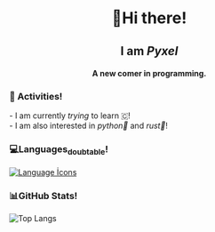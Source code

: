 <h1 align="center">👋Hi there!</h1>
<h2 align="center">I am <em>Pyxel</em></h2>
<h4 align="center">A new comer in programming.</h4>  

<h3>🌱 Activities!</h3>
- I am currently <em>trying</em> to learn 🇨!<br> 
- I am also interested in <em>python🐍</em> and <em>rust🦀</em>!

<h3>💻Languages<sub>doubtable</sub>!</h3>

[![Language İcons](https://skillicons.dev/icons?i=java,py)](https://skillicons.dev)  

<h3>📊GitHub Stats!</h3>

![Top Langs](https://github-readme-stats.vercel.app/api/top-langs/?username=pyxel00&layout=donut&theme=radical)
 
